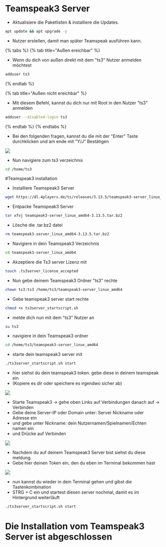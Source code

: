 # Teamspeak3 Server

* Aktualisiere die Paketlisten & installiere die Updates.

```bash
apt update && apt upgrade -y
```

* Nutzer erstellen, damit man später Teamspeak ausführen kann.

{% tabs %}
{% tab title="Außen ereichbar" %}
* Wenn du dich von außen direkt mit dem "ts3" Nutzer anmelden möchtest

```bash
adduser ts3
```

{% endtab %}

{% tab title="Außen nicht ereichbar" %}
* Mit diesem Befehl, kannst du dich nur mit Root in den Nutzer "ts3" anmelden

```bash
adduser --disabled-login ts3
```

{% endtab %}
{% endtabs %}

* Bei den folgenden fragen, kannst du die mit der "Enter" Taste durchklicken und am ende mit "Y/J" Bestätigen

![](https://bilderupload.org/image/7d9157172-adduser-ts3.png)

* Nun navigiere zum ts3 verzeichnis

```bash
cd /home/ts3
```

#Teamspeak3 installation

* Installiere Teamspeak3 Server

```bash
wget https://dl.4players.de/ts/releases/3.13.5/teamspeak3-server_linux_amd64-3.13.5.tar.bz2
```

* Entpacke Teamspeak3 Server

```bash
tar xfvj teamspeak3-server_linux_amd64-3.13.5.tar.bz2
```

* Lösche die .tar.bz2 datei

```bash
rm teamspeak3-server_linux_amd64-3.13.5.tar.bz2
```

* Navigiere in dein Teamspeak3 Verzeichnis

```bash
cd teamspeak3-server_linux_amd64
```

* Akzeptiere die Ts3 server Lizenz mit

```bash
touch .ts3server_license_accepted
```

* Nun gebe deinem Teamspeak3 Ordner "ts3" rechte

```bash
chown ts3:ts3 /home/ts3/teamspeak3-server_linux_amd64
```

* Gebe teamspeak3 server start rechte

```bash
chmod +x ts3server_startscript.sh
```

* melde dich nun mit dem "ts3" Nutzer an

```bash
su ts3
```

* navigiere in dein Teamspeak3 ordner

```bash
cd /home/ts3/teamspeak3-server_linux_amd64
```

* starte dein teamspeak3 server mit

```bash
./ts3server_startscript.sh start
```

* hier siehst du dein teamspeak3 token. gebe diese in deinem teamspeak ein
* (Kopiere es dir oder speichere es irgendwo sicher ab)

![](https://bilderupload.org/image/3eb657093-ts3-daten.png)

* Starte Teamspeak3 -> gehe oben Links auf Verbindungen danach auf -> Verbinden
* Gebe deine Server-IP oder Domain unter: Server Nickname oder Adresse ein
* und gebe unter Nickname: dein Nutzernamen/Spielnamen/Echten namen ein
* und Drücke auf Verbinden

![](https://bilderupload.org/image/ff8257054-ts3-verbinden.png)

* Nachdem du auf deinem Teamspeak3 Server bist siehst du diese meldung.
* Gebe hier deinen Token ein, den du eben im Terminal bekommen hast

![](https://bilderupload.org/image/2eac56992-token-eingeben.png)

* nun kannst du wieder in dein Terminal gehen und gibst die Tastenkombination 
* STRG + C ein und startest diesen server nochmal, damit es im Hintergrund weiterläuft

```bash
./ts3server_startscript.sh start
```

# Die Installation vom Teamspeak3 Server ist abgeschlossen
